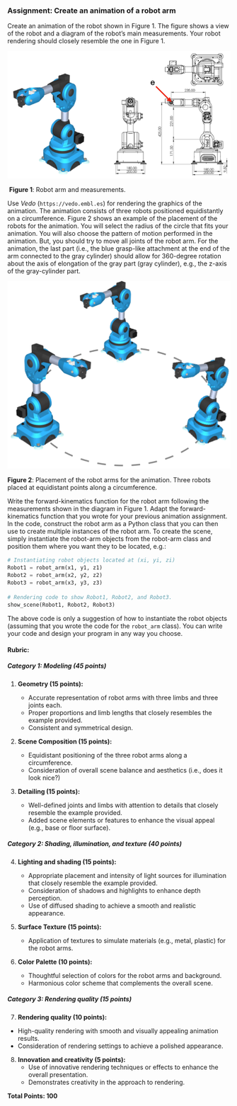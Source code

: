 

### Assignment: Create an animation of a robot arm

Create an animation of the robot shown in Figure 1. The figure shows a view of the robot and a diagram of the robot’s main measurements. Your robot rendering should closely resemble the one in Figure 1.

![image-20240305131350570](./image-20240305131350570.png)

​								**Figure 1**: Robot arm and measurements. 

Use *Vedo* (`https://vedo.embl.es`) for rendering the graphics of the animation. The animation consists of three robots positioned equidistantly on a circumference. Figure 2 shows an example of the placement of the robots for the animation. You will select the radius of the circle that fits your animation. You will also choose the pattern of motion performed in the animation. But, you should try to move all joints of the robot arm. For the animation, the last part (i.e., the blue grasp-like attachment at the end of the arm connected to the gray cylinder) should allow for 360-degree rotation about the axis of elongation of the gray part (gray cylinder), e.g., the z-axis of the gray-cylinder part. 

![image-20240305133526120](./image-20240305133526120.png)

**Figure 2**: Placement of the robot arms for the animation. Three robots placed at equidistant points along a circumference. 

Write the forward-kinematics function for the robot arm following the measurements shown in the diagram in Figure 1. Adapt the forward-kinematics function that you wrote for your previous animation assignment. In the code, construct the robot arm as a Python class that you can then use to create multiple instances of the robot arm. To create the scene, simply instantiate the robot-arm objects from the robot-arm class and position them where you want they to be located, e.g.: 

```python
# Instantiating robot objects located at (xi, yi, zi)
Robot1 = robot_arm(x1, y1, z1)
Robot2 = robot_arm(x2, y2, z2)
Robot3 = robot_arm(x3, y3, z3)

# Rendering code to show Robot1, Robot2, and Robot3. 
show_scene(Robot1, Robot2, Robot3)
```

The above code is only a suggestion of how to instantiate the robot objects (assuming that you wrote the code for the `robot_arm` class). You can write your code and design your program in any way you choose. 



#### Rubric:

##### Category 1: Modeling (45 points)

1. **Geometry (15 points):**
   - Accurate representation of robot arms with three limbs and three joints each.
   - Proper proportions and limb lengths that closely resembles the example provided.
   - Consistent and symmetrical design.

2. **Scene Composition (15 points):**
   - Equidistant positioning of the three robot arms along a circumference.
   - Consideration of overall scene balance and aesthetics (i.e., does it look nice?)

3. **Detailing (15 points):**
   - Well-defined joints and limbs with attention to details that closely resemble the example provided. 
   - Added scene elements or features to enhance the visual appeal (e.g., base or floor surface).

##### Category 2: Shading, illumination, and texture (40 points)

4. **Lighting and shading (15 points):**
   - Appropriate placement and intensity of light sources for illumination that closely resemble the example provided.
   - Consideration of shadows and highlights to enhance depth perception.
   - Use of diffused shading to achieve a smooth and realistic appearance.

5. **Surface Texture (15 points):**
   - Application of textures to simulate materials (e.g., metal, plastic) for the robot arms.

6. **Color Palette (10 points):**
   - Thoughtful selection of colors for the robot arms and background.
   - Harmonious color scheme that complements the overall scene.

##### Category 3: Rendering quality (15 points)

7. **Rendering quality (10 points):**

- High-quality rendering with smooth and visually appealing animation results.
- Consideration of rendering settings to achieve a polished appearance.

8. **Innovation and creativity (5 points):**
   - Use of innovative rendering techniques or effects to enhance the overall presentation.
   - Demonstrates creativity in the approach to rendering.

**Total Points: 100**





